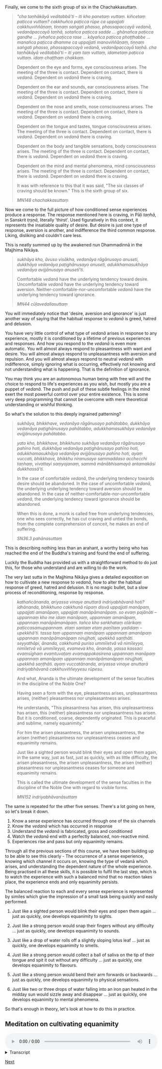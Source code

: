 Finally, we come to the sixth group of six in the Chachakkasuttaṃ.

> *"cha taṇhākāyā veditabbā’ti – iti kho panetaṃ vuttaṃ. kiñcetaṃ paṭicca vuttaṃ? cakkhuñca paṭicca rūpe ca uppajjati cakkhuviññāṇaṃ, tiṇṇaṃ saṅgati phasso, phassapaccayā vedanā, vedanāpaccayā taṇhā, sotañca paṭicca sadde ... ghānañca paṭicca gandhe … jivhañca paṭicca rase … kāyañca paṭicca phoṭṭhabbe ... manañca paṭicca dhamme ca uppajjati manoviññāṇaṃ, tiṇṇaṃ saṅgati phasso, phassapaccayā vedanā, vedanāpaccayā taṇhā. cha taṇhākāyā veditabbā’ti – iti yaṃ taṃ vuttaṃ, idametaṃ paṭicca vuttaṃ. idaṃ chaṭṭhaṃ chakkaṃ.* 
> 
> Dependent on the eye and forms, eye consciousness arises. The meeting of the three is contact. Dependent on contact, there is *vedanā*. Dependent on *vedanā* there is craving.
> 
> Dependent on the ear and sounds, ear consciousness arises. The meeting of the three is contact. Dependent on contact, there is *vedanā*. Dependent on *vedanā* there is craving.
> 
> Dependent on the nose and smells, nose consciousness arises. The meeting of the three is contact. Dependent on contact, there is *vedanā*. Dependent on *vedanā* there is craving.
> 
> Dependent on the tongue and tastes, tongue consciousness arises. The meeting of the three is contact. Dependent on contact, there is *vedanā*. Dependent on *vedanā* there is craving.
> 
> Dependent on the body and tangible sensations, body consciousness arises. The meeting of the three is contact. Dependent on contact, there is *vedanā*. Dependent on *vedanā* there is craving.
> 
> Dependent on the mind and mental phenomena, mind consciousness arises. The meeting of the three is contact. Dependent on contact, there is *vedanā*. Dependent on *vedanā* there is craving.
> 
> It was with reference to this that it was said, "The six classes of craving should be known." This is the sixth group of six. 
> 
> *MN148 chachakkasuttaṃ*

Now we come to the full picture of how conditioned sense experiences produce a response. The response mentioned here is craving, in Pāḷi *taṇhā*, in Sanskrit *tṛṣṇā*, literally 'thirst'. Used figuratively in this context, it represents the insatiable quality of desire. But desire is just one type of response, aversion is another, and indifference the third common response. Liking, disliking and couldn't care less. 

This is neatly summed up by the awakened nun Dhammadinnā in the Majjhima Nikāya.

> *sukhāya kho, āvuso visākha, vedanāya rāgānusayo anuseti, dukkhāya vedanāya paṭighānusayo anuseti, adukkhamasukhāya vedanāya avijjānusayo anusetī'ti.* 
> 
> Comfortable *vedanā* have the underlying tendency toward desire. Uncomfortable *vedanā* have the underlying tendency toward aversion. Neither-comfortable-nor-uncomfortable *vedanā* have the underlying tendency toward ignorance. 
> 
> *MN44 cūḷavedallasuttaṃ*

You will immediately notice that 'desire, aversion and ignorance' is just another way of saying that the habitual response to *vedanā* is greed, hatred and delusion. 

You have very little control of what type of *vedanā* arises in response to any experience, mostly it is conditioned by a lifetime of previous experiences and responses. And how you respond to the *vedanā* is even more automatic. You will almost always respond to pleasantness with want and desire. You will almost always respond to unpleasantness with aversion and repulsion. And you will almost always respond to neutral *vedanā* with indifference, simply ignoring what is occurring, effectively not knowing and not understanding what is happening. That is the definition of ignorance. 

You may think you are an autonomous human being with free will and the choice to respond to life's experiences as you wish, but mostly you are a puppet of *vedanā*. The push and pull of these subtle feelings in the mind exert the most powerful control over your entire existence. This is some very deep programming that cannot be overcome with mere theoretical understanding or wishful thinking. 

So what's the solution to this deeply ingrained patterning?

> *sukhāya, bhikkhave, vedanāya rāgānusayo pahātabbo, dukkhāya vedanāya paṭighānusayo pahātabbo, adukkhamasukhāya vedanāya avijjānusayo pahātabbo.* 
> 
> *yato kho, bhikkhave, bhikkhuno sukhāya vedanāya rāgānusayo pahīno hoti, dukkhāya vedanāya paṭighānusayo pahīno hoti, adukkhamasukhāya vedanāya avijjānusayo pahīno hoti, ayaṃ vuccati, bhikkhave, bhikkhu niranusayo sammaddaso acchecchi taṇhaṃ, vivattayi saṃyojanaṃ, sammā mānābhisamayā antamakāsi dukkhassā'ti.*
> 
> In the case of comfortable *vedanā*, the underlying tendency towards desire should be abandoned. In the case of uncomfortable *vedanā*, the underlying underlying tendency toward aversion should be abandoned. In the case of neither-comfortable-nor-uncomfortable *vedanā*, the underlying tendency toward ignorance should be abandoned.
> 
> When this is done, a monk is called free from underlying tendencies, one who sees correctly, he has cut craving and untied the bonds, from the complete comprehension of conceit, he makes an end of suffering. 
> 
> *SN36.3 pahānasuttaṃ*

This is describing nothing less than an arahant, a worthy being who has reached the end of the Buddha's training and found the end of suffering. 

Luckily the Buddha has provided us with a straightforward method to do just this, for those who understand and are willing to do the work. 

The very last sutta in the Majjhima Nikāya gives a detailed exposition on how to cultivate a new response to *vedanā*, how to alter the habitual response of greed, hatred and delusion. It is no magic bullet, but a slow process of reconditioning, response by response.

> *kathañcānanda, ariyassa vinaye anuttarā indriyabhāvanā hoti? idhānanda, bhikkhuno cakkhunā rūpaṃ disvā uppajjati manāpaṃ, uppajjati amanāpaṃ, uppajjati manāpāmanāpaṃ. so evaṃ pajānāti – uppannaṃ kho me idaṃ manāpaṃ, uppannaṃ amanāpaṃ, uppannaṃ manāpāmanāpaṃ. tañca kho saṅkhataṃ oḷārikaṃ paṭiccasamuppannaṃ. etaṃ santaṃ etaṃ paṇītaṃ yadidaṃ – upekkhā’ti. tassa taṃ uppannaṃ manāpaṃ uppannaṃ amanāpaṃ uppannaṃ manāpāmanāpaṃ nirujjhati, upekkhā saṇṭhāti. seyyathāpi, ānanda, cakkhumā puriso ummīletvā vā nimīleyya, nimīletvā vā ummīleyya, evameva kho, ānanda, yassa kassaci evaṃsīghaṃ evaṃtuvaṭaṃ evaṃappakasirena uppannaṃ manāpaṃ uppannaṃ amanāpaṃ uppannaṃ manāpāmanāpaṃ nirujjhati, upekkhā saṇṭhāti. ayaṃ vuccatānanda, ariyassa vinaye anuttarā indriyabhāvanā cakkhuviññeyyesu rūpesu.*
> 
> And what, Ananda is the ultimate development of the sense faculties in the discipline of the Noble One?
> 
> Having seen a form with the eye, pleasantness arises, unpleasantness arises, (neither) pleasantness nor unpleasantness arises. 
> 
> He understands, "This pleasantness has arisen, this unpleasantness has arisen, this (neither) pleasantness nor unpleasantness has arisen. But it is conditioned, coarse, dependently originated. This is peaceful and sublime, namely equanimity."
> 
> For him the arisen pleasantness, the arisen unpleasantness, the arisen (neither) pleasantness nor unpleasantness ceases and equanimity remains.
> 
> Just like a sighted person would blink their eyes and open them again, in the same way, just as fast, just as quickly, with as little difficulty, the arisen pleasantness, the arisen unpleasantness, the arisen (neither) pleasantness nor unpleasantness ceases for someone and equanimity remains.
> 
> This is called the ultimate development of the sense faculties in the discipline of the Noble One with regard to visible forms. 
>
> *MN152 indriyabhāvanāsuttaṃ*

The same is repeated for the other five senses. There's a lot going on here, so let's break it down. 

1. Know a sense experience has occurred through one of the six channels 
2. Know the *vedanā* which has occurred in response
3. Understand the *vedanā* is fabricated, gross and conditioned
4. Watch the *vedanā* end with a perfectly balanced, non-reactive mind.
5. Experiences rise and pass but only equanimity remains. 

Through all the previous sections of this course, we have been building up to be able to see this clearly - The occurrence of a sense experience, knowing which channel it occurs on, knowing the type of vedanā which arises, and understanding the dependent nature of the whole experience. Being practised in all these skills, it is possible to fulfil the last step, which is to watch the experience with such a balanced mind that no reaction takes place, the experience ends and only equanimity persists. 

The balanced reaction to each and every sense experience is represented by similes which give the impression of a small task being quickly and easily performed.

1. Just like a sighted person would blink their eyes and open them again ... just as quickly, one develops equanimity to sights.

2. Just like a strong person would snap their fingers without any difficulty ... just as quickly, one develops equanimity to sounds.

3. Just like a drop of water rolls off a slightly sloping lotus leaf ... just as quickly, one develops equanimity to smells.

4. Just like a strong person would collect a ball of saliva on the tip of their tongue and spit it out without any difficulty ... just as quickly, one develops equanimity to flavours.

5. Just like a strong person would bend their arm forwards or backwards ... just as quickly, one develops equanimity to physical sensations.

6. Just like two or three drops of water falling into an iron pan heated in the midday sun would sizzle away and disappear ... just as quickly, one develops equanimity to mental phenomena. 

So that's enough in theory, let's look at how to do this in practice. 

## Meditation on cultivating equanimity


<audio controls style="width: 100%; max-width: 600px;">
    <source src="assets/audio/15. Cultivating Equanimity.mp3" type="audio/mpeg">
</audio>



<details>
<summary>Transcript</summary>

Come back to your senses. 

Be aware of whatever sense experience is happening right now.

Is the experience comfortable, uncomfortable, or neither. Label it as such. 

The habitual reaction to comfortable experience is to like it, to want more of it. Now you're actively going to cultivate a different reaction to pleasant experiences, that is non-reaction, just knowing it with equanimity. 

The habitual reaction to uncomfortable experience is to dislike it, to want less of it, make it go away. Now you're actively going to cultivate a different reaction to unpleasant experiences, that is non-reaction, just knowing it with equanimity. 

The habitual reaction to neither comfortable nor uncomfortable experience is to ignore it, to be unaware of it. Now you're actively going to cultivate a different reaction to these neutral experiences, that is non-reaction, just knowing it with equanimity.

---

When seeing, as fast as you can blink, respond to pleasant, unpleasant and neutral *vedanā* with equanimity, just experiencing them with a balanced mind. 

When hearing, as fast as you can snap your fingers, respond to pleasant, unpleasant and neutral *vedanā* with equanimity, just experiencing them with a balanced mind. 

When smelling, as fast as water rolls off a lotus leaf, respond to pleasant, unpleasant and neutral *vedanā* with equanimity, just experiencing them with a balanced mind. 

When tasting, as fast as you can spit something out, respond to pleasant, unpleasant and neutral *vedanā* with equanimity, just experiencing them with a balanced mind. 

When feeling physical sensations, as fast as you can bend your arm, respond to pleasant, unpleasant and neutral *vedanā* with equanimity, just experiencing them with a balanced mind. 

When experiencing mental phenomena, as fast as a drop of water evaporates on a hot plate, respond to pleasant, unpleasant and neutral *vedanā* with equanimity, just experiencing them with a balanced mind. 

Experience by experience, it makes no different which sense channel the experience is occurring on, it makes no different whether it is comfortable, uncomfortable or neutral, your job is to know it in the most balanced way possible, just looking on with equanimity. 

Knowing every *vedanā*, respond to every one with a completely balanced mind.

---

When experiencing pleasant *vedanā*, don't give craving a chance. Don't let desire take root. Keep the mind balanced in response. 

When experiencing unpleasant *vedanā*, don't give aversion a chance. Don't let dislike take root. Keep the mind balanced in response. 

When experiencing neutral *vedanā*, don't give ignorance a chance. Don't let delusion take root. Keep the mind balanced in response. 

---

This is the most simple yet profound practice to alter the way you respond to reality. 

Not having each and every experience coloured and clouded by greed, hatred and delusion will allow you to see more clearly, more objectively, more in line with reality. 

---

The practice is simple, but maintaining it is difficult. So make a special effort to continue throughout the day and into the night, knowing each experience, fully experiencing each *phassa*, every *vedanā* with a non-reactive mind. 

This is the noble practice of *indriyabhāvanā*, cultivating equanimity to each and every experience. 

---

Keep knowing every experience and responding with perfect mental balance. 

Experience by experience, it is possible to change this deeply ingrained pattern of response. 

Don't be a slave of *vedanā* any longer. Don't let this invisible force exert its hidden power over you. Instead of responding to *vedanā* with greed, with hatred, with delusion, responded with a perfectly calm, balanced mind. 

This is the training in cultivating equanimity. Keep practising. 


</details>


<a href="4.01 Emptiness.html">Next</a>



